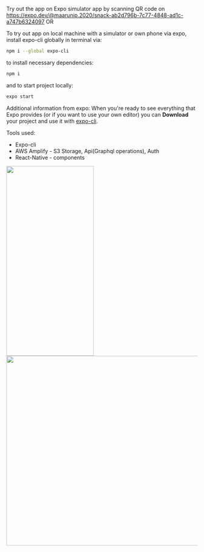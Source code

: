 Try out the app on Expo simulator app by scanning QR code on https://expo.dev/@maarunip.2020/snack-ab2d796b-7c77-4848-ad1c-a747b6324097
OR

To try out app on local machine with a simulator or own phone via expo, 
install expo-cli globally in terminal via:
```bash
npm i --global expo-cli
```
to install necessary dependencies:
```bash
npm i 
```
and to start project locally: 
```bash
expo start
```

Additional information from expo:
When you're ready to see everything that Expo provides (or if you want to use your own editor) you can **Download** your project and use it with [expo-cli](https://docs.expo.io/get-started/installation).

Tools used:

- Expo-cli
- AWS Amplify - S3 Storage, Api(Graphql operations), Auth
- React-Native - components


<img src="ezgif-7-d7a381656b6e.gif" width="230" height="500"/>
<img src="ezgif-2-46d34f5c214b.gif" width="890" height="500"/>
